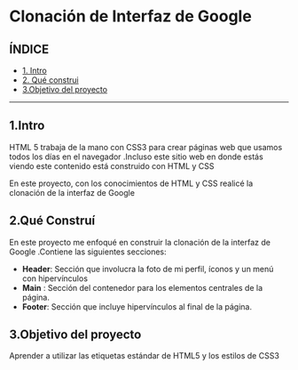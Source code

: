 #  Clonación de  Interfaz de Google 

##  ÍNDICE  

* [1. Intro](https://github.com/MiriB22/ClondeinterfazdeGoogle/tree/main#1intro)
* [2. Qué construi]()
* [3.Objetivo del proyecto]()
****
## 1.Intro 
HTML 5  trabaja de la mano con CSS3  para crear páginas web que usamos todos los días en el navegador .Incluso este sitio web en donde estás viendo este contenido está construido con HTML y CSS 

En este proyecto, con los conocimientos de HTML y CSS realicé la clonación de la interfaz de Google 

## 2.Qué Construí
En este proyecto me enfoqué en construir la clonación de la interfaz de Google .Contiene las siguientes secciones:

* **Header**: Sección que involucra la foto de mi perfil, íconos y un menú con hipervínculos 
*   **Main** : Sección del contenedor para los elementos centrales de la página.
*   **Footer**: Sección que incluye hipervínculos al final de la página.

## 3.Objetivo del proyecto 
Aprender a utilizar las etiquetas estándar de HTML5  y los estilos de CSS3   
